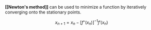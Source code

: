 **[[Newton's method]]** can be used to minimize a function by iteratively converging onto the stationary points.

$$
x_{n+1} = x_n - [f''(x_n)]^{-1}f'(x_n)
$$